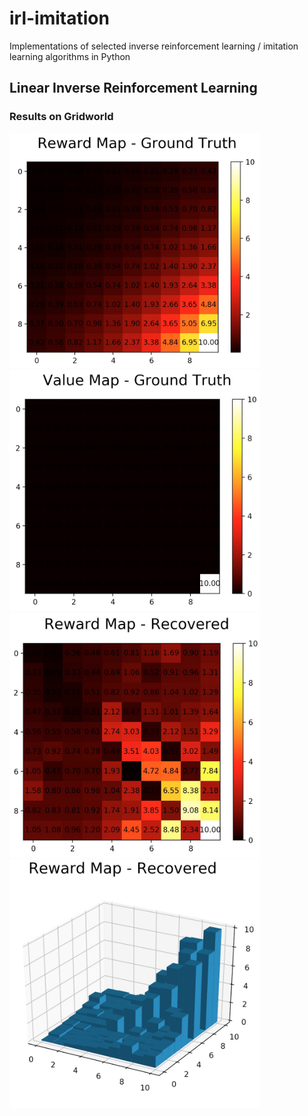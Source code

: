 # irl-imitation
Implementations of selected inverse reinforcement learning / imitation learning algorithms in Python


## Linear Inverse Reinforcement Learning

### Results on Gridworld

<img src="imgs/rmap_gt.jpg" width="400"> <img src="imgs/vmap_gt.jpg" width="400"> 
<img src="imgs/rmap_lirl.jpg" width="400"> <img src="imgs/rmap_lirl_3d.jpg" width="400"> 